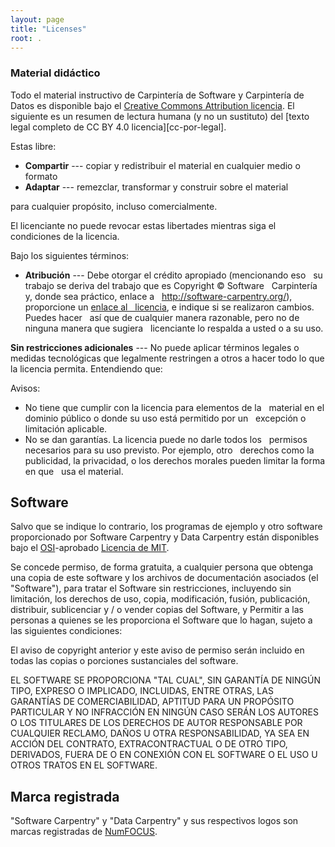 ```yaml
---
layout: page
title: "Licenses"
root: .
---
```

### Material didáctico

Todo el material instructivo de Carpintería de Software y Carpintería de Datos es
disponible bajo el [Creative Commons Attribution
licencia][cc-por-humano]. El siguiente es un resumen de lectura humana
(y no un sustituto) del [texto legal completo de CC BY 4.0
licencia][cc-por-legal].

Estas libre:

* **Compartir** --- copiar y redistribuir el material en cualquier medio o formato
* **Adaptar** --- remezclar, transformar y construir sobre el material

para cualquier propósito, incluso comercialmente.

El licenciante no puede revocar estas libertades mientras siga el
condiciones de la licencia.

Bajo los siguientes términos:

* **Atribución** --- Debe otorgar el crédito apropiado (mencionando eso
  su trabajo se deriva del trabajo que es Copyright © Software
  Carpintería y, donde sea práctico, enlace a
  http://software-carpentry.org/), proporcione un [enlace al
  licencia][cc-por-humano], e indique si se realizaron cambios. Puedes hacer
  así que de cualquier manera razonable, pero no de ninguna manera que sugiera
  licenciante lo respalda a usted o a su uso.

**Sin restricciones adicionales** --- No puede aplicar términos legales o
medidas tecnológicas que legalmente restringen a otros a hacer
todo lo que la licencia permita. Entendiendo que:

Avisos:

* No tiene que cumplir con la licencia para elementos de la
  material en el dominio público o donde su uso está permitido por un
  excepción o limitación aplicable.
* No se dan garantías. La licencia puede no darle todos los
  permisos necesarios para su uso previsto. Por ejemplo, otro
  derechos como la publicidad, la privacidad, o los derechos morales pueden limitar la forma en que
  usa el material.

## Software

Salvo que se indique lo contrario, los programas de ejemplo y otro software
proporcionado por Software Carpentry y Data Carpentry están disponibles bajo el
[OSI][osi]-aprobado
[Licencia de MIT][mit-license].

Se concede permiso, de forma gratuita, a cualquier persona que obtenga
una copia de este software y los archivos de documentación asociados (el
"Software"), para tratar el Software sin restricciones, incluyendo
sin limitación, los derechos de uso, copia, modificación, fusión, publicación,
distribuir, sublicenciar y / o vender copias del Software, y
Permitir a las personas a quienes se les proporciona el Software que lo hagan, sujeto a
las siguientes condiciones:

El aviso de copyright anterior y este aviso de permiso serán
incluido en todas las copias o porciones sustanciales del software.

EL SOFTWARE SE PROPORCIONA "TAL CUAL", SIN GARANTÍA DE NINGÚN TIPO,
EXPRESO O IMPLICADO, INCLUIDAS, ENTRE OTRAS, LAS GARANTÍAS DE
COMERCIABILIDAD, APTITUD PARA UN PROPÓSITO PARTICULAR Y
NO INFRACCIÓN EN NINGÚN CASO SERÁN LOS AUTORES O LOS TITULARES DE LOS DERECHOS DE AUTOR
RESPONSABLE POR CUALQUIER RECLAMO, DAÑOS U OTRA RESPONSABILIDAD, YA SEA EN ACCIÓN
DEL CONTRATO, EXTRACONTRACTUAL O DE OTRO TIPO, DERIVADOS, FUERA DE O EN CONEXIÓN
CON EL SOFTWARE O EL USO U OTROS TRATOS EN EL SOFTWARE.

## Marca registrada

"Software Carpentry" y "Data Carpentry" y sus respectivos logos
son marcas registradas de [NumFOCUS][numfocus].

[cc-por-humano]: https://creativecommons.org/licenses/by/4.0/
[cc-by-legal]: https://creativecommons.org/licenses/by/4.0/legalcode
[mit-license]: https://opensource.org/licenses/mit-license.html
[numfocus]: https://numfocus.org/
[osi]: https://opensource.org